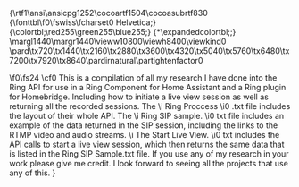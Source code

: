 {\rtf1\ansi\ansicpg1252\cocoartf1504\cocoasubrtf830
{\fonttbl\f0\fswiss\fcharset0 Helvetica;}
{\colortbl;\red255\green255\blue255;}
{\*\expandedcolortbl;;}
\margl1440\margr1440\vieww10800\viewh8400\viewkind0
\pard\tx720\tx1440\tx2160\tx2880\tx3600\tx4320\tx5040\tx5760\tx6480\tx7200\tx7920\tx8640\pardirnatural\partightenfactor0

\f0\fs24 \cf0 This is a compilation of all my research I have done into the Ring API for use in a Ring Component for Home Assistant and a Ring plugin for Homebridge. Including how to initiate a live view session as well as returning all the recorded sessions. The 
\i Ring Proccess
\i0 .txt file includes the layout of their whole API. The 
\i Ring SIP sample.
\i0 txt file includes an example of the data returned in the SIP session, including the links to the RTMP video and audio streams. 
\i The Start Live View.
\i0 txt includes the API calls to start a live view session, which then returns the same data that is listed in the Ring SIP Sample.txt file. If you use any of my research in your work please give me credit. I look forward to seeing all the projects that use any of this. }
